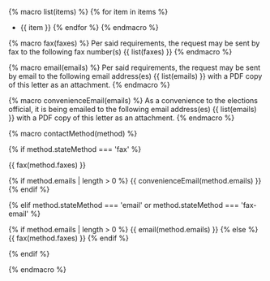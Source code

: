 {% macro list(items) %}
  {% for item in items %}
  - {{ item }}
  {% endfor %}
{% endmacro %}

{% macro fax(faxes) %}
  Per said requirements, the request may be sent by fax to the following fax number(s)
  {{ list(faxes) }}
{% endmacro %}

{% macro email(emails) %}
  Per said requirements, the request may be sent by email to the following email address(es)
  {{ list(emails) }}
  with a PDF copy of this letter as an attachment.
{% endmacro %}

{% macro convenienceEmail(emails) %}
  As a convenience to the elections official, it is being emailed to the following email address(es)
  {{ list(emails) }}
  with a PDF copy of this letter as an attachment.
{% endmacro %}

{% macro contactMethod(method) %}

{% if method.stateMethod === 'fax' %} 

  {{ fax(method.faxes) }}

  {% if method.emails | length > 0 %}
    {{ convenienceEmail(method.emails) }}
  {% endif %}

{% elif method.stateMethod === 'email' or  method.stateMethod === 'fax-email' %} 

  {% if method.emails | length > 0 %}
    {{ email(method.emails) }}
  {% else %}
    {{ fax(method.faxes) }}
  {% endif %}

{% endif %}

{% endmacro %}
